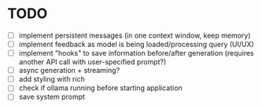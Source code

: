 # TODO

- [ ] implement persistent messages (in one context window, keep memory)
- [ ] implement feedback as model is being loaded/processing query (UI/UX)
- [ ] implement "hooks" to save information before/after generation (requires another API call with user-specified prompt?)
- [ ] async generation + streaming?
- [ ] add styling with rich
- [ ] check if ollama running before starting application
- [ ] save system prompt